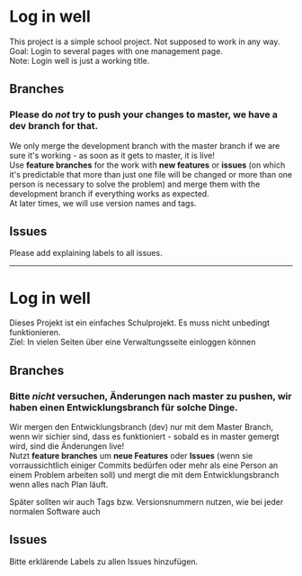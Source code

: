 # Log in well
This project is a simple school project. Not supposed to work in any way.  
Goal: Login to several pages with one management page.  
Note: Login well is just a working title.  

## Branches  
### Please do _not_ try to push your changes to master, we have a dev branch for that.  
We only merge the development branch with the master branch if we are sure it's working - as soon as it gets to master, it is live!  
Use **feature branches** for the work with **new features** or **issues** (on which it's predictable that more than just one file will be changed or more than one person is necessary to solve the problem) and merge them with the development branch if everything works as expected.  
At later times, we will use version names and tags.

## Issues
Please add explaining labels to all issues.

----
# Log in well
Dieses Projekt ist ein einfaches Schulprojekt. Es muss nicht unbedingt funktionieren.  
Ziel: In vielen Seiten über eine Verwaltungsseite einloggen können

## Branches
### Bitte _nicht_ versuchen, Änderungen nach master zu pushen, wir haben einen Entwicklungsbranch für solche Dinge.
Wir mergen den Entwicklungsbranch (dev) nur mit dem Master Branch, wenn wir sichier sind, dass es funktioniert - sobald es in master gemergt wird, sind die Änderungen live!  
Nutzt **feature branches** um **neue Features** oder **Issues** (wenn sie vorraussichtlich einiger Commits bedürfen oder mehr als eine Person an einem Problem arbeiten soll) und mergt die mit dem Entwicklungsbranch wenn alles nach Plan läuft.  

Später sollten wir auch Tags bzw. Versionsnummern nutzen, wie bei jeder normalen Software auch

## Issues
Bitte erklärende Labels zu allen Issues hinzufügen.

